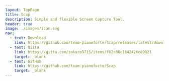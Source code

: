 ```yaml
---
layout: TopPage
title: Scap
description: Simple and flexible Screen Capture Tool.
header: true
image: ./images/icon.svg
nav:
  - text: Download
    link: https://github.com/team-pianoforte/Scap/releases/latest/download/Scap.zip
  - text: Qiita
    link: https://qiita.com/zakuro9715/items/f62a86c1842426e89821
    target: _blank
  - text: GitHub
    link: https://github.com/team-pianoforte/Scap
    target: _blank
---
```

